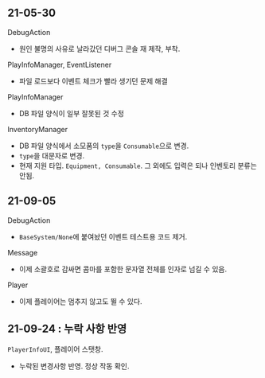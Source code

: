 ## 21-05-30
DebugAction
- 원인 불명의 사유로 날라갔던 디버그 콘솔 재 제작, 부착.

PlayInfoManager, EventListener
- 파일 로드보다 이벤트 체크가 빨라 생기던 문제 해결

PlayInfoManager
- DB 파일 양식이 일부 잘못된 것 수정

InventoryManager
- DB 파일 양식에서 소모품의 `type`을 `Consumable`으로 변경.
- `type`을 대문자로 변경.
- 현재 지원 타입. `Equipment, Consumable`. 그 외에도 입력은 되나 인벤토리 분류는 안됨.

## 21-09-05
DebugAction
- `BaseSystem/None`에 붙여놨던 이벤트 테스트용 코드 제거.

Message
- 이제 소괄호로 감싸면 콤마를 포함한 문자열 전체를 인자로 넘길 수 있음.

Player
- 이제 플레이어는 멈추지 않고도 뛸 수 있다.


## 21-09-24 : 누락 사항 반영
`PlayerInfoUI`, 플레이어 스탯창.
- 누락된 변경사항 반영. 정상 작동 확인.